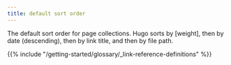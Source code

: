 ```yaml
---
title: default sort order
---
```


The default sort order for page collections. Hugo sorts by [weight], then by date (descending), then by link title, and then by file path.

{{% include "/getting-started/glossary/_link-reference-definitions" %}}
